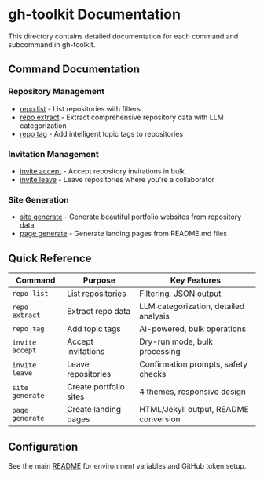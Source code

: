 # gh-toolkit Documentation

This directory contains detailed documentation for each command and subcommand in gh-toolkit.

## Command Documentation

### Repository Management
- [repo list](repo-list.md) - List repositories with filters
- [repo extract](repo-extract.md) - Extract comprehensive repository data with LLM categorization
- [repo tag](repo-tag.md) - Add intelligent topic tags to repositories

### Invitation Management
- [invite accept](invite-accept.md) - Accept repository invitations in bulk
- [invite leave](invite-leave.md) - Leave repositories where you're a collaborator

### Site Generation
- [site generate](site-generate.md) - Generate beautiful portfolio websites from repository data
- [page generate](page-generate.md) - Generate landing pages from README.md files

## Quick Reference

| Command | Purpose | Key Features |
|---------|---------|--------------|
| `repo list` | List repositories | Filtering, JSON output |
| `repo extract` | Extract repo data | LLM categorization, detailed analysis |
| `repo tag` | Add topic tags | AI-powered, bulk operations |
| `invite accept` | Accept invitations | Dry-run mode, bulk processing |
| `invite leave` | Leave repositories | Confirmation prompts, safety checks |
| `site generate` | Create portfolio sites | 4 themes, responsive design |
| `page generate` | Create landing pages | HTML/Jekyll output, README conversion |

## Configuration

See the main [README](../README.md) for environment variables and GitHub token setup.